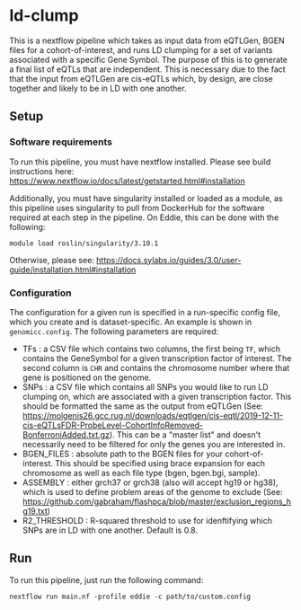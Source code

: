 # ld-clump

This is a nextflow pipeline which takes as input data from eQTLGen, BGEN files for a cohort-of-interest, and runs LD clumping for a set of variants associated with a specific Gene Symbol. The purpose of this is to generate a final list of eQTLs that are independent. This is necessary due to the fact that the input from eQTLGen are cis-eQTLs which, by design, are close together and likely to be in LD with one another.

## Setup

### Software requirements
To run this pipeline, you must have nextflow installed. Please see build instructions here: https://www.nextflow.io/docs/latest/getstarted.html#installation

Additionally, you must have singularity installed or loaded as a module, as this pipeline uses singularity to pull from DockerHub for the software required at each step in the pipeline. On Eddie, this can be done with the following:

```
module load roslin/singularity/3.10.1
```

Otherwise, please see: https://docs.sylabs.io/guides/3.0/user-guide/installation.html#installation

### Configuration

The configuration for a given run is specified in a run-specific config file, which you create and is dataset-specific. An example is shown in `genomicc.config`. The following parameters are required:

* TFs : a CSV file which contains two columns, the first being `TF`, which contains the GeneSymbol for a given transcription factor of interest. The second column is `CHR` and contains the chromosome number where that gene is positioned on the genome.
* SNPs : a CSV file which contains all SNPs you would like to run LD clumping on, which are associated with a given transcription factor. This should be formatted the same as the output from eQTLGen (See: https://molgenis26.gcc.rug.nl/downloads/eqtlgen/cis-eqtl/2019-12-11-cis-eQTLsFDR-ProbeLevel-CohortInfoRemoved-BonferroniAdded.txt.gz). This can be a "master list" and doesn't necessarily need to be filtered for only the genes you are interested in.
* BGEN_FILES : absolute path to the BGEN files for your cohort-of-interest. This should be specified using brace expansion for each chromosome as well as each file type (bgen, bgen.bgi, sample).
* ASSEMBLY : either grch37 or grch38 (also will accept hg19 or hg38), which is used to define problem areas of the genome to exclude (See: https://github.com/gabraham/flashpca/blob/master/exclusion_regions_hg19.txt)
* R2_THRESHOLD : R-squared threshold to use for idenftifying which SNPs are in LD with one another. Default is 0.8. 

## Run

To run this pipeline, just run the following command:

```
nextflow run main.nf -profile eddie -c path/to/custom.config 
```
